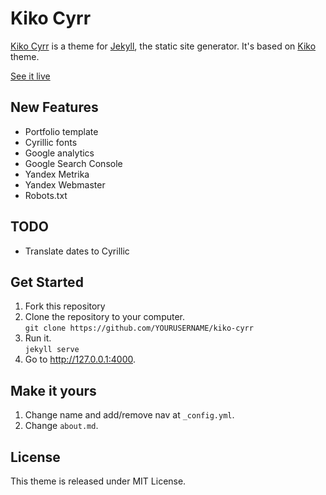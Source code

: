 # Kiko Cyrr

[Kiko Cyrr](https://github.com/foodgy/kiko-cyrr) is a theme for [Jekyll](http://jekyllrb.com), the static site generator. It's based on [Kiko](https://github.com/gfjaru/Kiko) theme.

[See it live](http://toonspot.ru/)


## New Features

- Portfolio template
- Cyrillic fonts
- Google analytics
- Google Search Console
- Yandex Metrika
- Yandex Webmaster
- Robots.txt

## TODO

- Translate dates to Cyrillic

## Get Started

1. Fork this repository
2. Clone the repository to your computer.<br />`git clone https://github.com/YOURUSERNAME/kiko-cyrr`  
3. Run it.<br />`jekyll serve`
4. Go to http://127.0.0.1:4000.

## Make it yours

1. Change name and add/remove nav at `_config.yml`.
2. Change `about.md`.

## License

This theme is released under MIT License.
